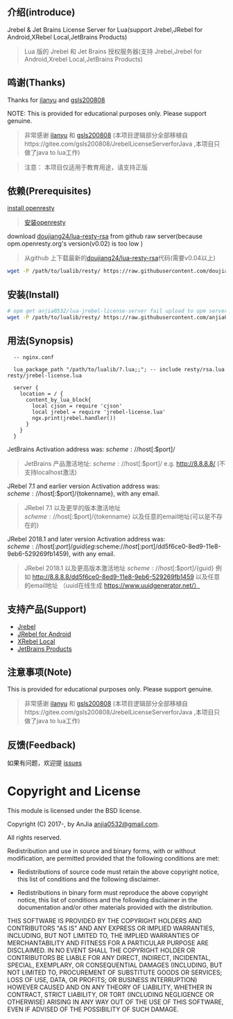 
## 介绍(introduce)

Jrebel & Jet Brains License Server for Lua(support Jrebel,JRebel for Android,XRebel Local,JetBrains Products)

> Lua 版的 Jrebel 和 Jet Brains 授权服务器(支持 Jrebel,Jrebel for Android,Xrebel Local,JetBrains Products)

## 鸣谢(Thanks)

Thanks for [ilanyu](http://blog.lanyus.com) and [gsls200808](https://gitee.com/gsls200808)

NOTE: This is provided for educational purposes only. Please support genuine.

> 非常感谢 [ilanyu](http://blog.lanyus.com) 和 [gsls200808](https://gitee.com/gsls200808) (本项目逻辑部分全部移植自https://gitee.com/gsls200808/JrebelLicenseServerforJava ,本项目只做了java to lua工作)

> 注意： 本项目仅适用于教育用途，请支持正版

## 依赖(Prerequisites)

[install openresty](https://openresty.org/en/installation.html)
>  [安装openresty](https://openresty.org/cn/installation.html)

download [doujiang24/lua-resty-rsa](https://github.com/doujiang24/lua-resty-rsa) from github raw server(because opm.openresty.org's version(v0.02) is too low )

> 从github 上下载最新的[doujiang24/lua-resty-rsa](https://github.com/doujiang24/lua-resty-rsa)代码(需要v0.04以上)

```bash
wget -P /path/to/lualib/resty/ https://raw.githubusercontent.com/doujiang24/lua-resty-rsa/master/lib/resty/rsa.lua
```

## 安装(Install)


```bash
# opm get anjia0532/lua-jrebel-license-server fail upload to opm server -_- 
wget -P /path/to/lualib/resty/ https://raw.githubusercontent.com/anjia0532/lua-jrebel-license-server/master/lib/resty/jrebel-license.lua
```

## 用法(Synopsis)
```nginx
  -- nginx.conf

  lua_package_path "/path/to/lualib/?.lua;;"; -- include resty/rsa.lua resty/jrebel-license.lua

  server {
    location = / {
      content_by_lua_block{
        local cjson = require 'cjson'
        local jrebel = require 'jrebel-license.lua'
        ngx.print(jrebel.handler())
      }
    }
  }
```

JetBrains Activation address was: $scheme://$host[:$port]/

> JetBrains 产品激活地址: $scheme://$host[:$port]/   e.g. http://8.8.8.8/  (不支持localhost激活)

JRebel 7.1 and earlier version Activation address was: $scheme://$host[:$port]/{tokenname}, with any email.

> JRebel 7.1 以及更早的版本激活地址 $scheme://$host[:$port]/{tokenname} 以及任意的email地址(可以是不存在的)

JRebel 2018.1 and later version Activation address was: $scheme://$host[:$port]/{guid}(eg:$scheme://$host[:$port]/dd5f6ce0-8ed9-11e8-9eb6-529269fb1459), with any email.

> JRebel 2018.1 以及更高版本激活地址 $scheme://$host[:$port]/{guid} 例如 http://8.8.8.8/dd5f6ce0-8ed9-11e8-9eb6-529269fb1459 以及任意的email地址 （uuid在线生成 https://www.uuidgenerator.net/）

## 支持产品(Support)

- [Jrebel](https://zeroturnaround.com/software/jrebel/)
- [JRebel for Android](https://zeroturnaround.com/software/jrebel-for-android/)
- [XRebel Local](https://zeroturnaround.com/software/xrebel/)
- [JetBrains Products](https://www.jetbrains.com/)

## 注意事项(Note)

This is provided for educational purposes only. Please support genuine.

> 非常感谢 [ilanyu](http://blog.lanyus.com) 和 [gsls200808](https://gitee.com/gsls200808) (本项目逻辑部分全部移植自https://gitee.com/gsls200808/JrebelLicenseServerforJava ,本项目只做了java to lua工作)

## 反馈(Feedback)

如果有问题，欢迎提 [issues][]

Copyright and License
=====================

This module is licensed under the BSD license.

Copyright (C) 2017-, by AnJia <anjia0532@gmail.com>.

All rights reserved.

Redistribution and use in source and binary forms, with or without modification, are permitted provided that the following conditions are met:

* Redistributions of source code must retain the above copyright notice, this list of conditions and the following disclaimer.

* Redistributions in binary form must reproduce the above copyright notice, this list of conditions and the following disclaimer in the documentation and/or other materials provided with the distribution.

THIS SOFTWARE IS PROVIDED BY THE COPYRIGHT HOLDERS AND CONTRIBUTORS "AS IS" AND ANY EXPRESS OR IMPLIED WARRANTIES, INCLUDING, BUT NOT LIMITED TO, THE IMPLIED WARRANTIES OF MERCHANTABILITY AND FITNESS FOR A PARTICULAR PURPOSE ARE DISCLAIMED. IN NO EVENT SHALL THE COPYRIGHT HOLDER OR CONTRIBUTORS BE LIABLE FOR ANY DIRECT, INDIRECT, INCIDENTAL, SPECIAL, EXEMPLARY, OR CONSEQUENTIAL DAMAGES (INCLUDING, BUT NOT LIMITED TO, PROCUREMENT OF SUBSTITUTE GOODS OR SERVICES; LOSS OF USE, DATA, OR PROFITS; OR BUSINESS INTERRUPTION) HOWEVER CAUSED AND ON ANY THEORY OF LIABILITY, WHETHER IN CONTRACT, STRICT LIABILITY, OR TORT (INCLUDING NEGLIGENCE OR OTHERWISE) ARISING IN ANY WAY OUT OF THE USE OF THIS SOFTWARE, EVEN IF ADVISED OF THE POSSIBILITY OF SUCH DAMAGE.

[issues]: https://github.com/anjia0532/lua-jrebel-license-server/issues/new
